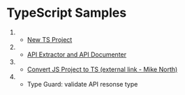 # TypeScript Samples

1. - [New TS Project](./readme/01-project-from-scratch.md)
2. - [API Extractor and API Documenter](./readme/02-api-extractor-and-api-documenter.md)
3. - [Convert JS Project to TS (external link - Mike North)](https://github.com/mike-north/professional-ts/blob/master/notes/06-converting-to-ts.md)
4. - Type Guard: validate API resonse type
